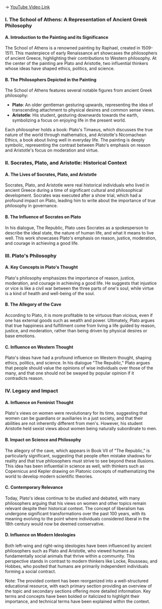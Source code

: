 -> [YouTube Video Link](https://www.youtube.com/watch?v=MMVXiQmII8s&list=PLFZtry6b0WR7o6UF9_7jZwW_YtptlDm8P&index=27&pp=iAQB)

### I. The School of Athens: A Representation of Ancient Greek Philosophy
#### A. Introduction to the Painting and its Significance

The School of Athens is a renowned painting by Raphael, created in 1509-1511. This masterpiece of early Renaissance art showcases the philosophers of ancient Greece, highlighting their contributions to Western philosophy. At the center of the painting are Plato and Aristotle, two influential thinkers whose ideas have shaped ethics, politics, and science.

#### B. The Philosophers Depicted in the Painting

The School of Athens features several notable figures from ancient Greek philosophy:

*   **Plato**: An older gentleman gesturing upwards, representing the idea of transcending attachment to physical desires and common sense views.
*   **Aristotle**: His student, gesturing downwards towards the earth, symbolizing a focus on enjoying life in the present world.

Each philosopher holds a book: Plato's Timaeus, which discusses the true nature of the world through mathematics, and Aristotle's Nicomachean Ethics, a book about living well in everyday life. The painting is deeply symbolic, representing the contrast between Plato's emphasis on reason and Aristotle's focus on moderation and virtue.

### II. Socrates, Plato, and Aristotle: Historical Context
#### A. The Lives of Socrates, Plato, and Aristotle

Socrates, Plato, and Aristotle were real historical individuals who lived in ancient Greece during a time of significant cultural and philosophical development. Socrates was executed after a show trial, which had a profound impact on Plato, leading him to write about the importance of true philosophy in governance.

#### B. The Influence of Socrates on Plato

In his dialogue, The Republic, Plato uses Socrates as a spokesperson to describe the ideal state, the nature of human life, and what it means to live well. This work showcases Plato's emphasis on reason, justice, moderation, and courage in achieving a good life.

### III. Plato's Philosophy
#### A. Key Concepts in Plato's Thought

Plato's philosophy emphasizes the importance of reason, justice, moderation, and courage in achieving a good life. He suggests that injustice or vice is like a civil war between the three parts of one's soul, while virtue is a kind of health and well-being of the soul.

#### B. The Allegory of the Cave

According to Plato, it is more profitable to be virtuous than vicious, even if one has external goods such as wealth and power. Ultimately, Plato argues that true happiness and fulfillment come from living a life guided by reason, justice, and moderation, rather than being driven by physical desires or base emotions.

#### C. Influence on Western Thought

Plato's ideas have had a profound influence on Western thought, shaping ethics, politics, and science. In his dialogue "The Republic," Plato argues that people should value the opinions of wise individuals over those of the many, and that one should not be swayed by popular opinion if it contradicts reason.

### IV. Legacy and Impact
#### A. Influence on Feminist Thought

Plato's views on women were revolutionary for its time, suggesting that women can be guardians or auxiliaries in a just society, and that their abilities are not inherently different from men's. However, his student Aristotle held sexist views about women being naturally subordinate to men.

#### B. Impact on Science and Philosophy

The allegory of the cave, which appears in Book VII of "The Republic," is particularly significant, suggesting that people often mistake shadows for reality and that true philosophers must strive to see beyond these illusions. This idea has been influential in science as well, with thinkers such as Copernicus and Kepler drawing on Platonic concepts of mathematizing the world to develop modern scientific theories.

#### C. Contemporary Relevance

Today, Plato's ideas continue to be studied and debated, with many philosophers arguing that his views on women and other topics remain relevant despite their historical context. The concept of liberalism has undergone significant transformations over the past 100 years, with its meaning evolving to the point where individuals considered liberal in the 18th century would now be deemed conservative.

#### D. Influence on Modern Ideologies

Both left-wing and right-wing ideologies have been influenced by ancient philosophers such as Plato and Aristotle, who viewed humans as fundamentally social animals that thrive within a community. This perspective stands in contrast to modern thinkers like Locke, Rousseau, and Hobbes, who posited that humans are primarily independent individuals forming a social contract.

Note: The provided content has been reorganized into a well-structured educational resource, with each primary section providing an overview of the topic and secondary sections offering more detailed information. Key terms and concepts have been bolded or italicized to highlight their importance, and technical terms have been explained within the context.